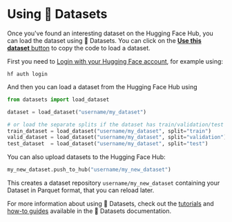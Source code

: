 # Using 🤗 Datasets

Once you've found an interesting dataset on the Hugging Face Hub, you can load the dataset using 🤗 Datasets. You can click on the [**Use this dataset** button](https://huggingface.co/datasets/nyu-mll/glue?library=datasets) to copy the code to load a dataset.

First you need to [Login with your Hugging Face account](/docs/huggingface_hub/quick-start#login), for example using:

```
hf auth login
```

And then you can load a dataset from the Hugging Face Hub using

```python
from datasets import load_dataset

dataset = load_dataset("username/my_dataset")

# or load the separate splits if the dataset has train/validation/test splits
train_dataset = load_dataset("username/my_dataset", split="train")
valid_dataset = load_dataset("username/my_dataset", split="validation")
test_dataset  = load_dataset("username/my_dataset", split="test")
```

You can also upload datasets to the Hugging Face Hub:

```python
my_new_dataset.push_to_hub("username/my_new_dataset")
```

This creates a dataset repository `username/my_new_dataset` containing your Dataset in Parquet format, that you can reload later.

For more information about using 🤗 Datasets, check out the [tutorials](/docs/datasets/tutorial) and [how-to guides](/docs/datasets/how_to) available in the 🤗 Datasets documentation.
